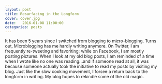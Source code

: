 ```yaml
---
layout: post
title: Resurfacing in the Longform
cover: cover.jpg
date:   2016-01-08 11:00:00
categories: posts
---
```


It has been 5 years since I switched from blogging to micro-blogging. Turns out, Microblogging has me hardly writing anymore. On Twitter, I am frequently re-tweeting and favoriting; while  on Facebook, I am mostly posting pictures. When I look at my old blog posts, I am reminded of a time when I wrote like no one was reading...and if someone read at all, it was because someone actually took the initiative to read my posts by visiting my blog. Just like the slow cooking movement, I forsee a return back to the longform in writing. My blog hopes to rekindle some of the old magic.
